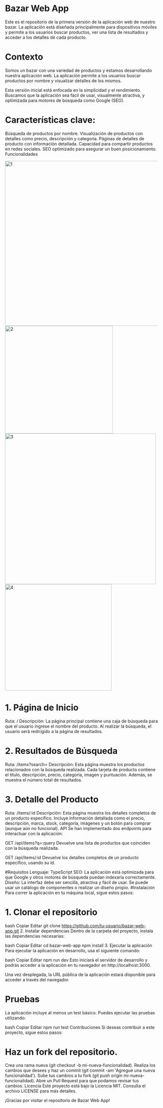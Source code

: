# Bazar Web App
Este es el repositorio de la primera versión de la aplicación web de nuestro bazar. La aplicación está diseñada principalmente para dispositivos móviles y permite a los usuarios buscar productos, ver una lista de resultados y acceder a los detalles de cada producto.

# Contexto
Somos un bazar con una variedad de productos y estamos desarrollando nuestra aplicación web. La aplicación permite a los usuarios buscar productos por nombre y visualizar detalles de los mismos.

Esta versión inicial está enfocada en la simplicidad y el rendimiento. Buscamos que la aplicación sea fácil de usar, visualmente atractiva, y optimizada para motores de búsqueda como Google (SEO).

# Características clave:

Búsqueda de productos por nombre.
Visualización de productos con detalles como precio, descripción y categoría.
Páginas de detalles de producto con información detallada.
Capacidad para compartir productos en redes sociales.
SEO optimizado para asegurar un buen posicionamiento.
Funcionalidades

<img width="544" alt="1" src="https://github.com/user-attachments/assets/00bc7c67-ca4b-4ecc-b2c1-c9b917740f98" />
<img width="355" alt="2" src="https://github.com/user-attachments/assets/3e1e48b9-1aab-4c81-993e-a218551fdecd" />
<img width="497" alt="3" src="https://github.com/user-attachments/assets/3bc9775c-65f7-4a3d-b674-51d26f4dc564" />
<img width="351" alt="4" src="https://github.com/user-attachments/assets/8165401e-daed-4ff0-9eb4-353ca6eb39cb" />

# 1. Página de Inicio
Ruta: /
Descripción: La página principal contiene una caja de búsqueda para que el usuario ingrese el nombre del producto. Al realizar la búsqueda, el usuario será redirigido a la página de resultados.
# 2. Resultados de Búsqueda
Ruta: /items?search=
Descripción: Esta página muestra los productos relacionados con la búsqueda realizada. Cada tarjeta de producto contiene el título, descripción, precio, categoría, imagen y puntuación. Además, se muestra el número total de resultados.
# 3. Detalle del Producto
Ruta: /items/:id
Descripción: Esta página muestra los detalles completos de un producto específico. Incluye información detallada como el precio, descripción, marca, stock, categoría, imágenes y un botón para comprar (aunque aún no funcional).
API
Se han implementado dos endpoints para interactuar con la aplicación:

GET /api/items?q=:query
Devuelve una lista de productos que coinciden con la búsqueda realizada.

GET /api/items/:id
Devuelve los detalles completos de un producto específico, usando su id.

#Requisitos
Lenguaje: TypeScript
SEO: La aplicación está optimizada para que Google y otros motores de búsqueda puedan indexarla correctamente.
Diseño: La interfaz debe ser sencilla, atractiva y fácil de usar. Se puede usar un catálogo de componentes o realizar un diseño propio.
#Instalación
Para correr la aplicación en tu máquina local, sigue estos pasos:

# 1. Clonar el repositorio
bash
Copiar
Editar
git clone https://github.com/tu-usuario/bazar-web-app.git
2. Instalar dependencias
Dentro de la carpeta del proyecto, instala las dependencias necesarias:

bash
Copiar
Editar
cd bazar-web-app
npm install
3. Ejecutar la aplicación
Para ejecutar la aplicación en desarrollo, usa el siguiente comando:

bash
Copiar
Editar
npm run dev
Esto iniciará el servidor de desarrollo y podrás acceder a la aplicación en tu navegador en http://localhost:3000.



Una vez desplegada, la URL pública de la aplicación estará disponible para acceder a través del navegador.

# Pruebas
La aplicación incluye al menos un test básico. Puedes ejecutar las pruebas utilizando:

bash
Copiar
Editar
npm run test
Contribuciones
Si deseas contribuir a este proyecto, sigue estos pasos:

# Haz un fork del repositorio.
Crea una rama nueva (git checkout -b mi-nueva-funcionalidad).
Realiza los cambios que desees y haz un commit (git commit -am 'Agregué una nueva funcionalidad').
Sube tus cambios a tu fork (git push origin mi-nueva-funcionalidad).
Abre un Pull Request para que podamos revisar tus cambios.
Licencia
Este proyecto está bajo la Licencia MIT. Consulta el archivo LICENSE para más detalles.

¡Gracias por visitar el repositorio de Bazar Web App!
